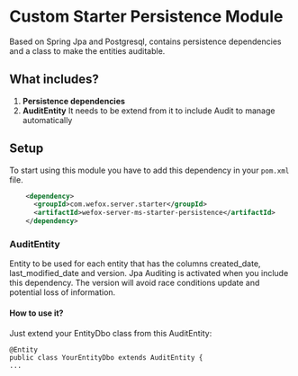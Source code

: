 # Custom Starter Persistence Module

Based on Spring Jpa and Postgresql, contains persistence dependencies and a class to make the entities auditable.

## What includes?
1. **Persistence dependencies**
2. **AuditEntity** It needs to be extend from it to include Audit to manage automatically

## Setup

To start using this module you have to add this dependency in your `pom.xml` file.

```xml
    <dependency>
      <groupId>com.wefox.server.starter</groupId>
      <artifactId>wefox-server-ms-starter-persistence</artifactId>
    </dependency>
```

### AuditEntity

Entity to be used for each entity that has the columns created_date, last_modified_date and version.
Jpa Auditing is activated when you include this dependency. The version will avoid race conditions update and potential loss of information.

#### How to use it?

Just extend your EntityDbo class from this AuditEntity:

```
@Entity
public class YourEntityDbo extends AuditEntity {
...
```